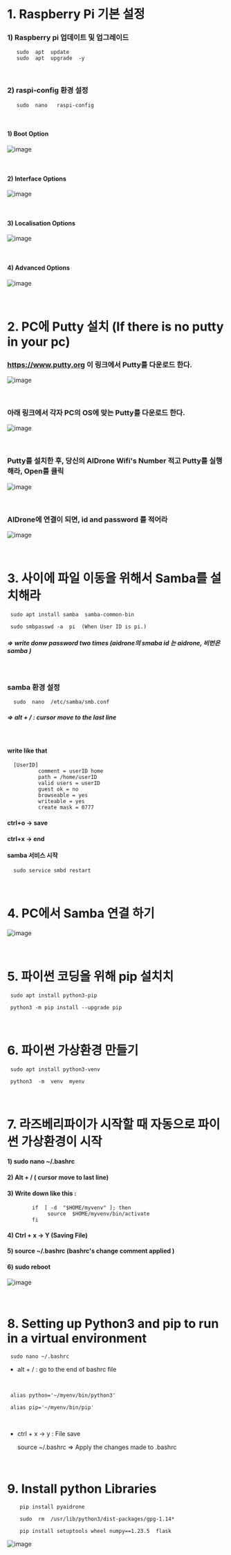 # 1. Raspberry Pi 기본 설정
### 1) Raspberry pi 업데이트 및 업그레이드

       sudo  apt  update        
       sudo  apt  upgrade  -y 

<br/>

### 2) raspi-config  환경 설정
       
       sudo  nano   raspi-config

<br/>       

#### 1) Boot Option

![image](https://github.com/user-attachments/assets/f53304aa-5dc7-4588-808d-fb1c5708475c)

<br/>

#### 2) Interface Options 

![image](https://github.com/user-attachments/assets/2cd6db25-bcef-43d1-b211-556e92528a1c)

<br/>

#### 3) Localisation Options 

![image](https://github.com/user-attachments/assets/045760c3-3b15-4e27-9f3b-1f535b9c3344)

<br/>

#### 4) Advanced Options 

![image](https://github.com/user-attachments/assets/4245f56e-95a6-4c91-b6d2-f99a04c23a34)

<br/>

# 2. PC에 Putty 설치 (If there is no putty in your pc)

### https://www.putty.org   이 링크에서 Putty를 다운로드 한다. 

![image](https://user-images.githubusercontent.com/122161666/224391267-617a2dac-400b-4983-8a47-6379163ee5f6.png)

<br/>

### 아래 링크에서  각자 PC의 OS에 맞는 Putty를  다운로드 한다. 
![image](https://user-images.githubusercontent.com/122161666/224391765-02c437fb-357f-4e3b-9b01-a0e164b7015f.png)

<br/>

### Putty를 설치한 후, 당신의 AIDrone Wifi's Number 적고 Putty를 실행해라, Open를 클릭

![image](https://user-images.githubusercontent.com/122161666/224396899-08673c1b-b173-496a-ad1f-3d1d8a5c5929.png)

<br/>

### AIDrone에 연결이 되면,  id and password 를 적어라 

![image](https://user-images.githubusercontent.com/122161666/224398030-60dc599c-4a61-47d1-87ce-2fb846f5133f.png)

<br/>

# 3. 사이에 파일 이동을 위해서 Samba를 설치해라

     sudo apt install samba  samba-common-bin
     
     sudo smbpasswd -a  pi  (When User ID is pi.)
 
#####  =>  write donw password  two times  (aidrone의 smaba id 는 aidrone,  비번은 samba )

<br/>

###  samba 환경 설정

      sudo  nano  /etc/samba/smb.conf

##### =>  alt + /  :  cursor move to the last line

<br/>
      
####  write like that

      [UserID]
              comment = userID home
              path = /home/userID
              valid users = userID
              guest ok = no
              browseable = yes
              writeable = yes
              create mask = 0777
              
#### ctrl+o  -> save
#### ctrl+x  -> end

#### samba 서비스 시작

      sudo service smbd restart
      
<br/>

# 4. PC에서 Samba 연결 하기

![image](https://user-images.githubusercontent.com/122161666/224478786-c3a66388-0c7c-4635-ad17-22c3629327f4.png)

<br/>

# 5. 파이썬 코딩을 위해 pip 설치치

     sudo apt install python3-pip  
     
     python3 -m pip install --upgrade pip
     
<br/>

# 6. 파이썬 가상환경 만들기

     sudo apt install python3-venv
     
     python3  -m  venv  myenv

<br/>

# 7. 라즈베리파이가 시작할 때 자동으로 파이썬 가상환경이 시작

#### 1)  sudo  nano  ~/.bashrc

#### 2)  Alt + /   ( cursor move to last line)

#### 3)  Write down like this : 

            if  [ -d  "$HOME/myvenv" ]; then
                 source  $HOME/myvenv/bin/activate
            fi

#### 4)  Ctrl + x  ->  Y   (Saving File)

#### 5)  source  ~/.bashrc  (bashrc's change comment applied )

#### 6)  sudo reboot  

![image](https://github.com/user-attachments/assets/f4480cd5-2670-4328-bb85-20a7a7090933)

<br/>

# 8. Setting up Python3 and pip to run in a virtual environment 

     sudo nano ~/.bashrc

-  alt + /     : go to the end of bashrc file
  
<br/>

     alias python='~/myenv/bin/python3'
   
     alias pip='~/myenv/bin/pip'

<br/>

-  ctrl + x  ->  y   :  File save

     source   ~/.bashrc     => Apply the changes made to .bashrc

<br/>    

# 9. Install python Libraries

        pip install pyaidrone
        
        sudo  rm  /usr/lib/python3/dist-packages/gpg-1.14*
       
        pip install setuptools wheel numpy==1.23.5  flask

![image](https://github.com/user-attachments/assets/25cefbf6-dcaf-4465-9830-789605f3b111)

<br/><br/>



      

 
    
    

             
     
     
     

     
     
     






       





